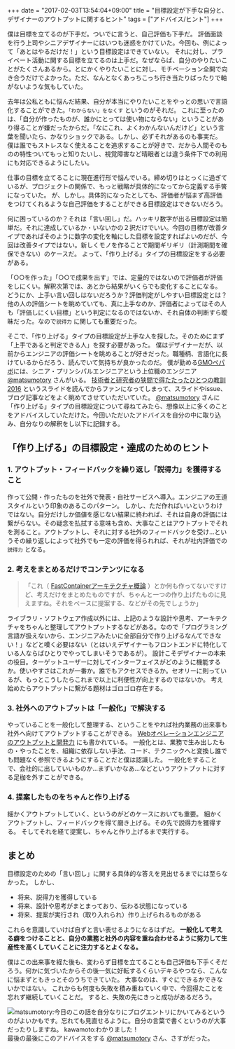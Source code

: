 +++
date = "2017-02-03T13:54:04+09:00"
title = "目標設定が下手な自分と、デザイナーのアウトプットに関するヒント"
tags = ["アドバイス/ヒント"]
+++

僕は目標を立てるのが下手だ。ついでに言うと、自己評価も下手だ。
評価面談を行う上司やシニアデザイナーにはいつも迷惑をかけていた。今回も、例によって「あとはやるだけだ！」という目標設定はできていない。
それに対し、プライベート活動に関する目標を立てるのは上手だ。なぜならば、自分のやりたいことがたくさんあるから。とにかくやりたいことに対し、モチベーション全開で向き合うだけでよかった。ただ、なんとなくあっちこっち行き当たりばったりで軸がないような気もしていた。

去年は公私ともに悩んだ結果、自分が本当にやりたいことをやっとの思いで言語化することができた。`「わからない」をなくす` というのがそれだ。
これに至ったのは、「自分が作ったものが、誰かにとっては使い物にならない」ということがあり得ることが嫌だったからだ。「なにこれ、よくわかんないんだけど」という言葉を聞いたら、かなりショックである。しかし、必ずそれがあるのも事実だ。
僕は誰でもストレスなく使えることを追求することが好きで、だから人間そのものの特性ついてもっと知りたいし、視覚障害など晴眼者とは違う条件下での利用にも対応できるようにしたい。

仕事の目標を立てることに現在進行形で悩んでいる。締め切りはとっくに過ぎているが、プロジェクトの関係で、もっと戦略が具体的になってから定義する手筈になっていた。
が、しかし。具体的になったとしても、評価者が悩まず高評価をつけてくれるような自己評価をすることができる目標設定はできないだろう。

何に困っているのか？それは「言い回し」だ。ハッキリ数字が出る目標設定は簡単だ。それに達成しているか・いないかの２択だけでいい。今回の目標が改善タイプであればそのように数字の変化を軸にした目標を設定すればよいのだが、今回は改善タイプではない。新しくモノを作ることで期間ギリギリ（計測期間を確保できない）のケースだ。
よって、「作り上げる」タイプの目標設定をする必要がある。

「○○を作った」「○○で成果を出す」では、定量的ではないので評価者が評価をしにくい。解釈次第では、あとから結果がいくらでも変化することになる。
どうにか、上手い言い回しはないだろうか？評価判定がしやすい目標設定とは？
他の人の評価シートを眺めていても、真に上手なのか、評価者によってはその人も「評価しにくい目標」という判定になるのではないか、それ自体の判断すら曖昧だった。なので`説得力` に関しても重要だった。

そこで、「作り上げる」タイプの目標設定が上手な人を探した。そのためにまず「上手であると判定できる人」を探す必要があった。
僕はデザイナーだが、以前からエンジニアの評価シートを眺めることが好きだった。職種柄、言語化に長けているからだろう、読んでいて気持ちが良かったのだ。
僕が勤める[GMOペパボ](https://pepabo.com)には、シニア・プリンシパルエンジニアという上位職のエンジニア [@matsumotory](https://twitter.com/matsumotory) さんがいる。 [技術者と研究者の狭間で得たたったひとつの教訓 2016](https://speakerdeck.com/matsumoto_r/career-keynote-2016) というスライドを読んでからファンになってしまって、スライドやissue、ブログ記事などをよく眺めてさせていただいていた。
[@matsumotory](https://twitter.com/matsumotory) さんに「作り上げる」タイプの目標設定について尋ねてみたら、想像以上に多くのことをアドバイスしていただけた。今回いただいたアドバイスを自分の中に取り込み、自分なりの解釈をし以下に記録する。

## 「作り上げる」の目標設定・達成のためのヒント

### 1. アウトプット・フィードバックを繰り返し「説得力」を獲得すること

作って公開・作ったものを社外で発表・自社サービスへ導入。エンジニアの王道スタイルという印象のあるこのパターン。
しかし、ただ作ればいいというわけではない。自分だけしか価値を感じない結果に終われば、それは自身の評価には繋がらない。その疑念を払拭する意味も含め、大事なことはアウトプットでそれを測ること。アウトプットし、それに対する社外のフィードバックを受け…というその繰り返しによって社外でも一定の評価を得られれば、それが社内評価での `説得力` となる。

### 2. 考えをまとめるだけでコンテンツになる

> 「これ（ [FastContainerアーキテクチャ概論](https://speakerdeck.com/matsumoto_r/reactive-stateless-and-mortal-architecture-for-web-applications) ）とか何も作ってないですけど、考えだけをまとめたものですが、ちゃんと一つの作り上げたものに見えますね。それをベースに提案する、などがその先でしょうか」

ライブラリ・ソフトウェア作成以外には、上記のような設計や思考、アーキテクチャをちゃんと整理してアウトプットするなどがある。なので「プログラミング言語が扱えないから、エンジニアみたいに全部自分で作り上げるなんてできない！」などと嘆く必要はない（とはいえデザイナーもフロントエンドに特化している人ならばひとりでやってしまいそうであるが）。
設計こそデザイナーの本来の役目。ターゲットユーザーに対してインターフェイスがどのように機能するか。使いやすさはこれが一番か。誰でもアクセスできるか。セオリーに則っているが、もっとこうしたらこれまで以上に利便性が向上するのではないか。
考え始めたらアウトプットに繋がる題材はゴロゴロ存在する。

### 3. 社外へのアウトプットは「一般化」で解決する

やっていることを一般化して整理する、ということをやれば社内業務の出来事も社外へ向けてアウトプットすることができる。 [Webオペレーションエンジニアのアウトプットと開発力](http://hb.matsumoto-r.jp/entry/2015/04/20/151743) にも書かれている。
一般化とは、業務で生み出したもの・やったことを、組織に依存しない手法、コード、テクニックへと変換し誰でも問題なく参照できるようにすることだと僕は認識した。
一般化をすることで、会社的に出していいものか…まずいかなあ…などというアウトプットに対する足枷を外すことができる。

### 4. 提案したものをちゃんと作り上げる

細かくアウトプットしていく、というのがどのケースにおいても重要。
細かくアウトプットし、フィードバックを得て磨き上げる。その先で説得力を獲得する。
そしてそれを経て提案し、ちゃんと作り上げるまで実行する。

## まとめ

目標設定のための「言い回し」に関する具体的な答えを見出せるまでには至らなかった。
しかし、

- 将来、説得力を獲得している
- 将来、設計や思考がまとまっており、伝わる状態になっている
- 将来、提案が実行され（取り入れられ）作り上げられるものがある

これらを意識していけば自ずと言い表せるようになるはずだ。
**一般化して考える癖をつけることと、自分の業務と社外の内容を重ね合わせるように努力して生産性を高くしていくことに注力するとよくなる。**

僕はこの出来事を経た後も、変わらず目標を立てることも自己評価も下手くそだろう。何かに気づいたからその後一気に好転するくらいデキるやつなら、こんなに悩まずともきっとそのうちできていた。
大事なのは、すぐにできるかできないかではない。
これからも何度も失敗を積み重ねていく中で、今回得たことを忘れず継続していくことだ。
すると、失敗の先にきっと成功があるだろう。

![matsumotory:今日のこの話を自分なりにブログエントリにかいてみるというのがよいかもです。忘れても見直せるように。自分の言葉で書くというのが大事だったりしますね。 kawamoto:わかりました！](./20170203output.png)
最後の最後にこのアドバイスをする [@matsumotory](https://twitter.com/matsumotory) さん、さすがだった。
